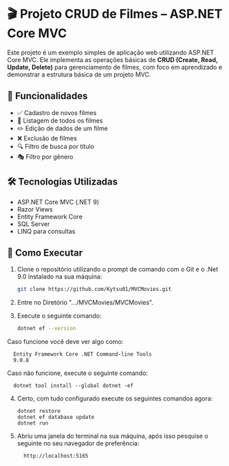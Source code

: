 # 🎬 Projeto CRUD de Filmes – ASP.NET Core MVC

Este projeto é um exemplo simples de aplicação web utilizando ASP.NET Core MVC. Ele implementa as operações básicas de **CRUD (Create, Read, Update, Delete)** para gerenciamento de filmes, com foco em aprendizado e demonstrar a estrutura básica de um projeto MVC.

## 🚀 Funcionalidades

- ✅ Cadastro de novos filmes
- 📄 Listagem de todos os filmes
- ✏️ Edição de dados de um filme
- ❌ Exclusão de filmes
- 🔍 Filtro de busca por título
- 🎭 Filtro por gênero

## 🛠️ Tecnologias Utilizadas

- ASP.NET Core MVC (.NET 9)
- Razor Views
- Entity Framework Core
- SQL Server
- LINQ para consultas

## 🔧 Como Executar

1. Clone o repositório utilizando o prompt de comando com o Git e o .Net 9.0 instalado na sua máquina:
      ```bash
      git clone https://github.com/Kytsu01/MVCMovies.git

2. Entre no Diretório ".../MVCMovies/MVCMovies".

3. Execute o seguinte comando:

      ```bash   
      dotnet ef --version

  Caso funcione você deve ver algo como:

      Entity Framework Core .NET Command-line Tools
      9.0.8

  Caso não funcione, execute o seguinte comando:

      dotnet tool install --global dotnet -ef

4. Certo, com tudo configurado execute os seguintes comandos agora:

       dotnet restore
       dotnet ef database update
       dotnet run

6. Abriu uma janela do terminal na sua máquina, após isso pesquise o seguinte no seu navegador de preferência:

         http://localhost:5165

